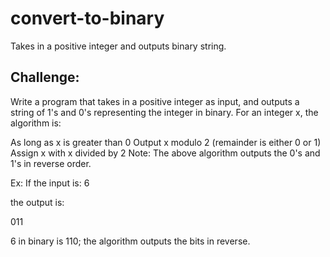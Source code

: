 # convert-to-binary
 Takes in a positive integer and outputs binary string.

## Challenge:
Write a program that takes in a positive integer as input, and outputs a string of 1's and 0's representing the integer in binary. For an integer x, the algorithm is:

As long as x is greater than 0
   Output x modulo 2 (remainder is either 0 or 1)
   Assign x with x divided by 2
Note: The above algorithm outputs the 0's and 1's in reverse order.

Ex: If the input is:
6

the output is:

011

6 in binary is 110; the algorithm outputs the bits in reverse.

